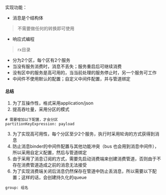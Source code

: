 实现功能：
* 消息是个结构体
> 不需要做任何的转换即可使用
* 响应式编程
> rx目录
* 分为2个区，每个区有2个服务
* 当没有服务消费时，消息不丢失；服务重启后可继续消费
* 没有区中的服务是高可用的，当当前处理的服务停止时，另一个服务可工作
* 中间件不使用默认的配置；自定义中间件配置，并与管道绑定



#### 总结
1. 为了互操作性，格式采用application/json
2. 提高吞吐量，采用分区的模式
```
# 需要增加以下配置，才会分区
partitionKeyExpression: payload
```
3. 为了实现高可用性，每个分区至少2个服务，执行时采用轮询的方式获得到消息
4. 防止消息binder的中间件配置与其他功能冲突（bus 也会用到消息中间件），所以采用自定义配置，然后与管道绑定
5. 由于采用了消息订阅的方式，需要先启动消费端来创建消费管道，否则由于不存在消费管道造成之前的消息无法接受
6. 为了实现消费端关闭后消息仍然保存在管道中防止丢消息，所以需要以下配置；这样的话，会创建持久化的queue
```aidl
group: 组名
```
